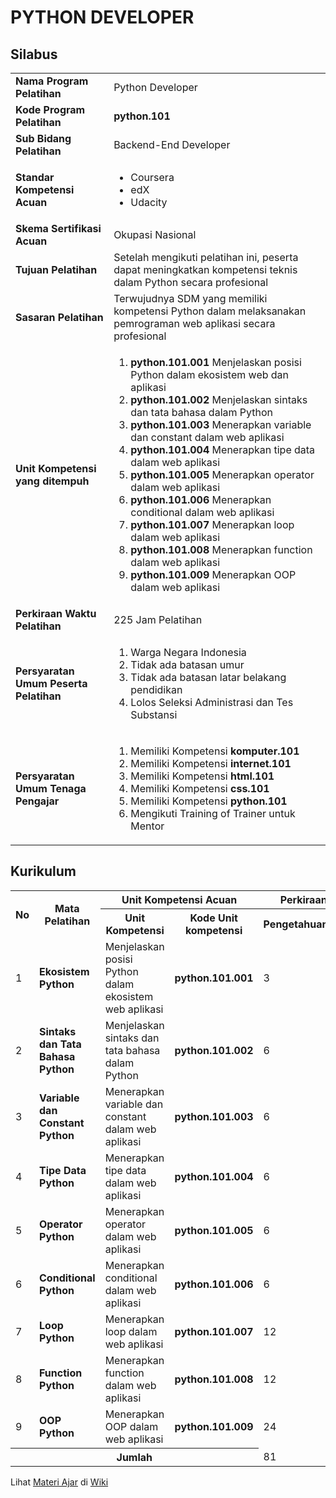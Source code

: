 <h1>PYTHON DEVELOPER</h1>

<h2>Silabus</h2>

<table>
  <tbody>
    <tr>
      <td><strong>Nama Program Pelatihan</strong></td>
      <td>Python Developer</td>
    </tr>
    <tr>
      <td><strong>Kode Program Pelatihan</strong></td>
      <td><strong>python.101</strong></td>
    </tr>
    <tr>
      <td><strong>Sub Bidang Pelatihan</strong></td>
      <td>Backend-End Developer</td>
    </tr>
    <tr>
      <td><strong>Standar Kompetensi Acuan</strong></td>
      <td>
        <ul>
          <li>Coursera</li>
          <li>edX</li>
          <li>Udacity</li>
        </ul>
      </td>
    </tr>
    <tr>
      <td><strong>Skema Sertifikasi Acuan</strong></td>
      <td>Okupasi Nasional</td>
    </tr>
    <tr>
      <td><strong>Tujuan Pelatihan</strong></td>
      <td>Setelah mengikuti pelatihan ini, peserta dapat meningkatkan kompetensi teknis dalam Python secara profesional</td>
    </tr>
    <tr>
      <td><strong>Sasaran Pelatihan</strong></td>
      <td>Terwujudnya SDM yang memiliki kompetensi Python dalam melaksanakan pemrograman web  aplikasi secara profesional</td>
    </tr>
    <tr>
      <td><strong>Unit Kompetensi yang ditempuh</strong></td>
      <td>
        <ol>
          <li><strong>python.101.001</strong> Menjelaskan posisi Python dalam ekosistem web dan aplikasi</li>
          <li><strong>python.101.002</strong> Menjelaskan sintaks dan tata bahasa dalam Python</li>
          <li><strong>python.101.003</strong> Menerapkan variable dan constant dalam web aplikasi</li>
          <li><strong>python.101.004</strong> Menerapkan tipe data dalam web aplikasi</li>
          <li><strong>python.101.005</strong> Menerapkan operator dalam web aplikasi</li>
          <li><strong>python.101.006</strong> Menerapkan conditional dalam web aplikasi</li>
          <li><strong>python.101.007</strong> Menerapkan loop dalam web aplikasi</li>
          <li><strong>python.101.008</strong> Menerapkan function dalam web aplikasi</li>
          <li><strong>python.101.009</strong> Menerapkan OOP dalam web aplikasi</li>
        </ol>
      </td>
    </tr>
    <tr>
      <td><strong>Perkiraan Waktu Pelatihan</th>
      <td>225 Jam Pelatihan</td>
    </tr>
    <tr>
      <td><strong>Persyaratan Umum Peserta Pelatihan</strong></td>
      <td>
        <ol>
          <li>Warga Negara Indonesia</li>
          <li>Tidak ada batasan umur</li>
          <li>Tidak ada batasan latar belakang pendidikan</li>
          <li>Lolos Seleksi Administrasi dan Tes Substansi</li>
        </ol>
      </td>
    </tr>
    <tr>
      <td><strong>Persyaratan Umum Tenaga Pengajar</strong></td>
      <td>
        <ol>
          <li>Memiliki Kompetensi <strong>komputer.101</strong></li>
          <li>Memiliki Kompetensi <strong>internet.101</strong></li>
          <li>Memiliki Kompetensi <strong>html.101</strong></li>
          <li>Memiliki Kompetensi <strong>css.101</strong></li>
          <li>Memiliki Kompetensi <strong>python.101</strong></li>
          <li>Mengikuti Training of Trainer untuk Mentor</li>
        </ol>
      </td>
    </tr>
  </tbody>
</table>

<h2>Kurikulum</h2>

<table>
  <tr>
    <th rowspan="2">No</th>
    <th rowspan="2">Mata Pelatihan</th>
    <th colspan="2">Unit Kompetensi Acuan</th>
    <th colspan="3">Perkiraan Waktu Pelatihan (JP)</th>
  </tr>
  <tr>
    <th>Unit Kompetensi</th>
    <th>Kode Unit kompetensi</th>
    <th>Pengetahuan</th>
    <th>Keterampilan</th>
    <th>Jumlah</th>
  </tr>
  <tr>
    <td>1</td>
    <td><strong>Ekosistem Python</strong></td>
    <td>Menjelaskan posisi Python dalam ekosistem web aplikasi</td>
    <td><strong>python.101.001</strong></td>
    <td>3</td>
    <td>0</td>
    <td>3</td>
  </tr>
  <tr>
    <td>2</td>
    <td><strong>Sintaks dan Tata Bahasa Python</strong></td>
    <td>Menjelaskan sintaks dan tata bahasa dalam Python</td>
    <td><strong>python.101.002</strong></td>
    <td>6</td>
    <td>6</td>
    <td>12</td>
  </tr>
  <tr>
    <td>3</td>
    <td><strong>Variable dan Constant Python</strong></td>
    <td>Menerapkan variable dan constant dalam web aplikasi</td>
    <td><strong>python.101.003</strong></td>
    <td>6</td>
    <td>6</td>
    <td>12</td>
  </tr>
  <tr>
    <td>4</td>
    <td><strong>Tipe Data Python</strong></td>
    <td>Menerapkan tipe data dalam web aplikasi</td>
    <td><strong>python.101.004</strong></td>
    <td>6</td>
    <td>12</td>
    <td>18</td>
  </tr>
  <tr>
    <td>5</td>
    <td><strong>Operator Python</strong></td>
    <td>Menerapkan operator dalam web aplikasi</td>
    <td><strong>python.101.005</strong></td>
    <td>6</td>
    <td>12</td>
    <td>18</td>
  </tr>
  <tr>
    <td>6</td>
    <td><strong>Conditional Python</strong></td>
    <td>Menerapkan conditional dalam web aplikasi</td>
    <td><strong>python.101.006</strong></td>
    <td>6</td>
    <td>12</td>
    <td>18</td>
  </tr>
  <tr>
    <td>7</td>
    <td><strong>Loop Python</strong></td>
    <td>Menerapkan loop dalam web aplikasi</td>
    <td><strong>python.101.007</strong></td>
    <td>12</td>
    <td>24</td>
    <td>36</td>
  </tr>
  <tr>
    <td>8</td>
    <td><strong>Function Python</strong></td>
    <td>Menerapkan function dalam web aplikasi</td>
    <td><strong>python.101.008</strong></td>
    <td>12</td>
    <td>24</td>
    <td>36</td>
  </tr>
  <tr>
    <td>9</td>
    <td><strong>OOP Python</strong></td>
    <td>Menerapkan OOP dalam web aplikasi</td>
    <td><strong>python.101.009</strong></td>
    <td>24</td>
    <td>48</td>
    <td>72</td>
  </tr>
  <tr>
    <th colspan="4">Jumlah</th>
    <td>81</td>
    <td>144</td>
    <td>225</td>
  </tr>
</table>

Lihat [Materi Ajar](https://github.com/kollaacademy/curriculum-python/wiki) di [Wiki](https://github.com/kollaacademy/curriculum-python/wiki)
